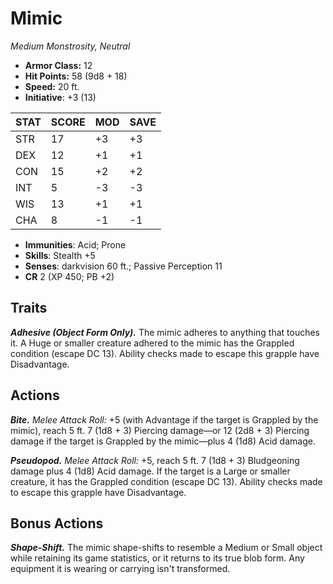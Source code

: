 # Mimic

*Medium Monstrosity, Neutral*

- **Armor Class:** 12
- **Hit Points:** 58 (9d8 + 18)
- **Speed:** 20 ft.
- **Initiative**: +3 (13)

|STAT|SCORE|MOD|SAVE|
| --- | --- | --- | ---- |
| STR | 17 | +3 | +3 |
| DEX | 12 | +1 | +1 |
| CON | 15 | +2 | +2 |
| INT | 5 | -3 | -3 |
| WIS | 13 | +1 | +1 |
| CHA | 8 | -1 | -1 |

- **Immunities**: Acid; Prone
- **Skills**: Stealth +5
- **Senses**: darkvision 60 ft.; Passive Perception 11
- **CR** 2 (XP 450; PB +2)

## Traits

***Adhesive (Object Form Only).*** The mimic adheres to anything that touches it. A Huge or smaller creature adhered to the mimic has the Grappled condition (escape DC 13). Ability checks made to escape this grapple have Disadvantage.


## Actions

***Bite.*** *Melee Attack Roll:* +5 (with Advantage if the target is Grappled by the mimic), reach 5 ft. 7 (1d8 + 3) Piercing damage—or 12 (2d8 + 3) Piercing damage if the target is Grappled by the mimic—plus 4 (1d8) Acid damage.

***Pseudopod.*** *Melee Attack Roll:* +5, reach 5 ft. 7 (1d8 + 3) Bludgeoning damage plus 4 (1d8) Acid damage. If the target is a Large or smaller creature, it has the Grappled condition (escape DC 13). Ability checks made to escape this grapple have Disadvantage.


## Bonus Actions

***Shape-Shift.*** The mimic shape-shifts to resemble a Medium or Small object while retaining its game statistics, or it returns to its true blob form. Any equipment it is wearing or carrying isn't transformed.

